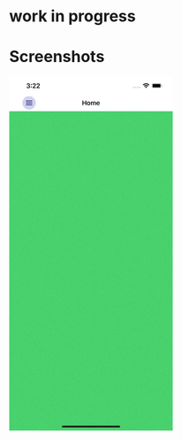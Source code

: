# work in progress

# Screenshots
<img src="https://github.com/sametkoyuncu/HamburgerMenuDemo-UIKit/blob/master/screenRecord.gif?raw=true" alt="Screen Record gif" />
